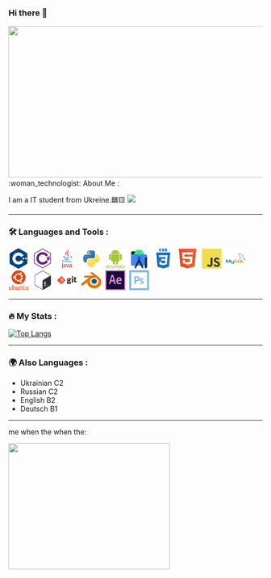 ### Hi there 👋

<!--
**defur/defur** is a ✨ _special_ ✨ repository because its `README.md` (this file) appears on your GitHub profile.

Here are some ideas to get you started:

- 🔭 I’m currently working on ...
- 🌱 I’m currently learning ...
- 👯 I’m looking to collaborate on ...
- 🤔 I’m looking for help with ...
- 💬 Ask me about ...
- 📫 How to reach me: ...
- 😄 Pronouns: ...
- ⚡ Fun fact: ...
-->


<div align="center">
  <img src="https://media4.giphy.com/media/ErZ8hv5eO92JW/giphy.gif?cid=790b761181c4faad0a4327f2c479b77188df4d3917c2c6c1&rid=giphy.gif&ct=g" width="600" height="300"/>
</div>
 :woman_technologist: About Me :
 
I am a IT student from Ukreine.:blue_square::yellow_square:
<img src="https://media3.giphy.com/media/ulZ7gQQz9jwZzv224n/giphy.gif?cid=790b76115ea1143c297f6a6496cd0c52b6722242ee422435&rid=giphy.gif&ct=ts" width="30">

---

### :hammer_and_wrench: Languages and Tools :

<div>
  <img src="https://github.com/devicons/devicon/blob/master/icons/cplusplus/cplusplus-plain.svg" title="c++" alt="c++" width="40" height="40"/>&nbsp;
  <img src="https://github.com/devicons/devicon/blob/master/icons/csharp/csharp-line.svg" title="c#" alt="c#" width="40" height="40"/>&nbsp;
  <img src="https://github.com/devicons/devicon/blob/master/icons/java/java-original-wordmark.svg" title="Java" alt="Java" width="40" height="40"/>&nbsp;
  <img src="https://github.com/devicons/devicon/blob/master/icons/python/python-original.svg" title="Python" alt="Python" width="40" height="40"/>&nbsp;
  <img src="https://github.com/devicons/devicon/blob/master/icons/android/android-plain-wordmark.svg" title="Android" alt="Android" width="40" height="40"/>&nbsp;
  <img src="https://github.com/devicons/devicon/blob/master/icons/androidstudio/androidstudio-original.svg" title="AndroidStudio" alt="AndroidStudio" width="40" height="40"/>&nbsp;
  <img src="https://github.com/devicons/devicon/blob/master/icons/css3/css3-plain-wordmark.svg"  title="CSS3" alt="CSS" width="40" height="40"/>&nbsp;
  <img src="https://github.com/devicons/devicon/blob/master/icons/html5/html5-original.svg" title="HTML5" alt="HTML" width="40" height="40"/>&nbsp;
  <img src="https://github.com/devicons/devicon/blob/master/icons/javascript/javascript-original.svg" title="JavaScript" alt="JavaScript" width="40" height="40"/>&nbsp;
  <img src="https://github.com/devicons/devicon/blob/master/icons/mysql/mysql-original-wordmark.svg" title="MySQL"  alt="MySQL" width="40" height="40"/>&nbsp;
  <img src="https://github.com/devicons/devicon/blob/master/icons/ubuntu/ubuntu-plain-wordmark.svg" title="ubuntu" alt="ubuntu" width="40" height="40"/>&nbsp; 
  <img src="https://github.com/devicons/devicon/blob/master/icons/bash/bash-original.svg" title="bash" **alt="bash" width="40" height="40"/>&nbsp;
  <img src="https://github.com/devicons/devicon/blob/master/icons/git/git-original-wordmark.svg" title="Git" **alt="Git" width="40" height="40"/>&nbsp;
  <img src="https://github.com/devicons/devicon/blob/master/icons/blender/blender-original.svg" title="blender" **alt="blender" width="40"/>&nbsp;
  <img src="https://github.com/devicons/devicon/blob/master/icons/aftereffects/aftereffects-original.svg" title="Ae" **alt="Ae" width="40" height="40"/>&nbsp; 
  <img src="https://github.com/devicons/devicon/blob/master/icons/photoshop/photoshop-line.svg" title="photoshop" alt="photoshop" width="40" height="40"/>

  
</div>

---

### :fire: My Stats :

[![Top Langs](https://github-readme-stats.vercel.app/api/top-langs/?username=defur&layout=compact&theme=vision-friendly-dark)](https://github.com/anuraghazra/github-readme-stats)

---

### :earth_africa: Also Languages :
- Ukrainian C2 
- Russian С2 
- English B2 
- Deutsch B1 

---
me when the when the: 

<img src="https://media2.giphy.com/media/y0XAoHQPmv4CQ/giphy.gif?cid=790b761134486747ee89a77a0b3c710f447280277279e0d3&rid=giphy.gif&ct=g" width="320" height="250"/>
